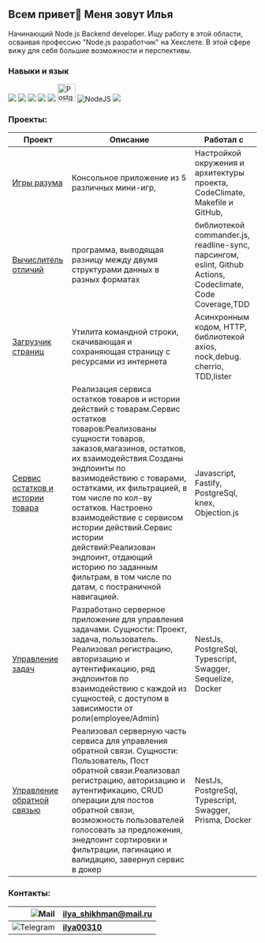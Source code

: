 ## Всем привет👋 Меня зовут Илья

Начинающий Node.js Backend developer.
Ищу работу в этой области, осваивая профессию "Node.js разработчик" на Хекслете.
В этой сфере вижу для себя большие возможности и перспективы.

### Навыки и язык
<img src="https://img.shields.io/badge/javascript-483D8B?style=for-the-badge&logo=javascript&logoColor=yellow" /> <img src="https://img.shields.io/badge/git-483D8B?style=for-the-badge&logo=git&logoColor=rad" /> <img src="https://img.shields.io/badge/github-483D8B?style=for-the-badge&logo=github&logoColor=white" /> <img src="https://img.shields.io/badge/vscode-483D8B?style=for-the-badge&logo=visualstudiocode&logoColor=blue" /> <img src="https://img.shields.io/badge/Jest-483D8B?style=for-the-badge&logo=Jest&logoColor=red" /> <img src="https://raw.githubusercontent.com/danielcranney/readme-generator/main/public/icons/skills/postgresql-colored.svg" width="36" height="36" alt="PostgreSQL" /> ![NodeJS](https://img.shields.io/badge/node.js-6DA55F?style=for-the-badge&logo=node.js&logoColor=white)  <img src="https://img.shields.io/badge/typescript-483D8B?style=for-the-badge&logo=typescript&logoColor=3178C6" />

### Проекты:           
| Проект                                                                           | Описание                                                                                    | Работал с                         |
| -------------------------------------------------------------------------------- | ------------------------------------------------------------------------------------------- | --------------------------------- |
| [Игры разума](https://github.com/ilya00310/backend-project-44)| Консольное приложение из 5 различных мини-игр, | Настройкой окружения и архитектуры проекта,  CodeClimate, Makefile и GitHub,
| [Вычислитель отличий](https://github.com/ilya00310/backend-project-46)| программа, выводящая разницу между двумя структурами данных в разных форматах |  библиотекой commander.js, readline-sync, парсингом, eslint, Github Actions, Codeclimate, Code Coverage,TDD
| [Загрузчик страниц](https://github.com/ilya00310/backend-project-4)   |Утилита командной строки, скачивающая  и сохраняющая страницу с ресурсами из интернета| Асинхронным кодом, HTTP, библиотекой axios, nock,debug. cherrio, TDD,lister
| [Сервис остатков и истории товара](https://github.com/ilya00310/goodsService)   |Реализация сервиса остатков товаров и истории действий с товарам.Сервис остатков товаров:Реализованы сущности товаров, заказов,магазинов, остатков, их взаимодействия.Созданы эндпоинты по вазимодействию с товарами, остатками, их фильтрацией, в том числе по кол-ву остатков. Настроено взаимодействие с сервисом истории действий.Сервис истории действий:Реализован эндпоинт, отдающий историю по заданным фильтрам, в том числе по датам, с постраничной навигацией.| Javascript, Fastify, PostgreSql, knex, Objection.js
| [Управление задач](https://github.com/ilya00310/task_management)   |Разработано серверное приложение для управления задачами. Сущности: Проект, задача, пользователь. Реализовал регистрацию, авторизацию и аутентификацию, ряд эндпоинтов по взаимодействию с каждой из сущностей, с доступом в зависимости от роли(employee/Admin)| NestJs, PostgreSql, Typescript, Swagger, Sequelize, Docker
| [Управление обратной связью](https://github.com/ilya00310/my-back-end-test/tree/main)   |Реализовал серверную часть сервиса для управления обратной связи.  Сущности: Пользователь, Пост обратной связи.Реализовал регистрацию, авторизацию и аутентификацию, CRUD операции для постов обратной связи, возможность пользователей голосовать за предложения, энедпоинт сортировки и фильтрации, пагинацию и валидацию, завернул сервис в докер| NestJs, PostgreSql, Typescript, Swagger, Prisma, Docker
### Контакты: 
|          ![Mail](https://home.imgsmail.ru/whiteline/assets/logo/dark/logo.svg?_1729329391371) | **ilya_shikhman@mail.ru** |
|------------------------------------------------------------------------------------------------------------:|--------------------------------|
| ![Telegram](https://img.shields.io/badge/Telegram-2CA5E0?style=for-the-badge&logo=telegram&logoColor=white) | **[ilya00310](https://t.me/Ilya_shikman)**|
